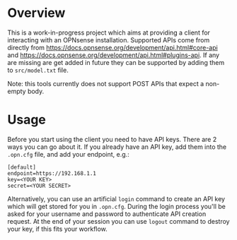 # Overview

This is a work-in-progress project which aims at providing a client for
interacting with an OPNsense installation. Supported APIs come from directly
from https://docs.opnsense.org/development/api.html#core-api and
https://docs.opnsense.org/development/api.html#plugins-api. If any are
missing are get added in future they can be supported by adding them to
`src/model.txt` file.

Note: this tools currently does not support POST APIs that expect a non-empty
body.

# Usage

Before you start using the client you need to have API keys. There are 2 ways
you can go about it. If you already have an API key, add them into the
`.opn.cfg` file, and add your endpoint, e.g.:

```
[default]
endpoint=https://192.168.1.1
key=<YOUR KEY>
secret=<YOUR SECRET>
```

Alternatively, you can use an artificial `login` command to create an API key
which will get stored for you in `.opn.cfg`. During the login process you'll be
asked for your username and password to authenticate API creation request. At
the end of your session you can use `logout` command to destroy your key, if
this fits your workflow.
